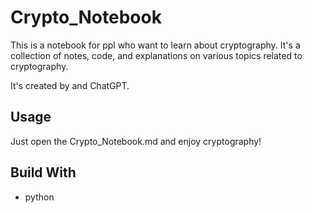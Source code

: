 # Crypto_Notebook
This is a notebook for ppl who want to learn about cryptography. It's a collection of notes, code, and explanations on various topics related to cryptography.

It's created by [<NAME>](https://github.com/CX330Blake) and ChatGPT. 

## Usage
Just open the Crypto_Notebook.md and enjoy cryptography!

## Build With
- python